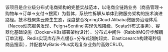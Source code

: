 该项目是企业级分布式电商架构的完整实战范本，以电商全链路业务（商品管理→购物车→订单→支付→搜索）为载体，系统性拆解从单体到微服务架构的技术演进路径。技术栈聚焦云原生生态，深度整合SpringCloud Alibaba微服务治理体系（Nacos动态服务发现、Feign+Sentinel实现优雅降级、Seata分布式事务）、容器化基础设施（Docker+K8s部署架构设计）、分布式中间件（RabbitMQ异步解耦订单流程、Redis实现库存热点缓存+分布式锁防超卖、Elasticsearch构建毫秒级商品搜索），并配套MyBatis-Plus实现复杂业务的高效CRUD。
